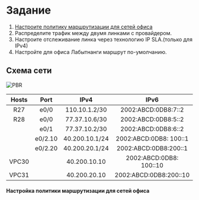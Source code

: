 # Задание

1. [Настроите политику маршрутизации для сетей офиса](https://github.com/pekitel/OTUS-Network/blob/main/%D0%94%D0%BE%D0%BC%D0%B0%D1%88%D0%BD%D0%B8%D0%B5%20%D1%80%D0%B0%D0%B1%D0%BE%D1%82%D1%8B/%D0%9F%D1%80%D0%B0%D0%BA%D1%82%D0%B8%D1%87%D0%B5%D1%81%D0%BA%D0%B0%D1%8F%20%D1%80%D0%B0%D0%B1%D0%BE%D1%82%D0%B0/PBR/README.md#%D0%BD%D0%B0%D1%81%D1%82%D1%80%D0%BE%D0%B9%D0%BA%D0%B0-%D0%BF%D0%BE%D0%BB%D0%B8%D1%82%D0%B8%D0%BA%D0%B8-%D0%BC%D0%B0%D1%80%D1%88%D1%80%D1%83%D1%82%D0%B8%D0%B7%D0%B0%D1%86%D0%B8%D0%B8-%D0%B4%D0%BB%D1%8F-%D1%81%D0%B5%D1%82%D0%B5%D0%B9-%D0%BE%D1%84%D0%B8%D1%81%D0%B0) 
2. Распределите трафик между двумя линками с провайдером.
3. Настроите отслеживание линка через технологию IP SLA.(только для IPv4)
4. Настройте для офиса Лабытнанги маршрут по-умолчанию.

## Схема сети

![PBR](https://user-images.githubusercontent.com/112701413/201123485-43a6c360-2651-4d65-9bb5-2e26011456d9.jpg)


| Hosts     | Port    | IPv4             | IPv6                   | Примечание      | Регион     |
|:---------:|:-------:|:----------------:|:-------------------:|:---------------:|:----------:|
| R27       | e0/0    | 110.10.1.2/30    | 2002:ABCD:0DB8:7::2    | R25(Triada)     | Лабытнанги |
| R28       | e0/0    | 77.37.10.6/30    | 2002:ABCD:0DB8:5::2    | R26(Triada)     | Чокурдах   |
|           | e0/1    | 77.37.10.2/30    | 2002:ABCD:0DB8:6::2    | R25(Triada)     |            |
|           | e0/2.10 | 40.200.10.1/24   | 2002:ABCD:0DB8: 100::1  | SW29(Chukordah) |            |
|           | e0/2.20 | 40.200.20.1/24   | 2002:ABCD:0DB8:200::1  | SW29(Chukordah) |            |
| VPC30     |         | 40.200.10.10     | 2002:ABCD:0DB8: 100::10 |                 |            |
| VPC31     |         | 40.200.20.10     | 2002:ABCD:0DB8:200::10 |                 |            |


#### Настройка политики маршрутизации для сетей офиса
